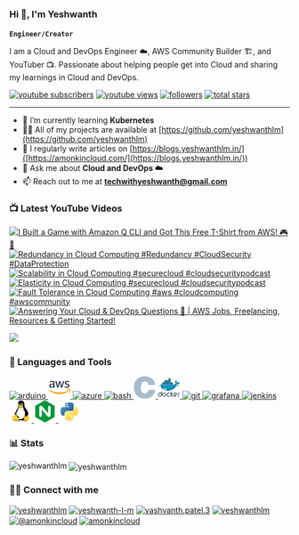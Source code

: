 ### Hi 👋, I'm Yeshwanth

**`Engineer/Creator`**

I am a Cloud and DevOps Engineer ☁️, AWS Community Builder 🏗️, and YouTuber 📺. Passionate about helping people get into Cloud and sharing my learnings in Cloud and DevOps.

   <p align="left">
      <a href="https://www.youtube.com/c/TechWithYeshwanth?sub_confirmation=1">
         <img alt="youtube subscribers" title="Subscribe to my YouTube channel" src="https://custom-icon-badges.demolab.com/youtube/channel/subscribers/UCwhERUcuzUCwr8x8mQ8zrcw?color=%23E05D44&label=SUBSCRIBE&logo=video&logoColor=white&style=for-the-badge&labelColor=CE4630"/></a> 
      <a href="https://www.youtube.com/c/TechWithYeshwanth">
         <img alt="youtube views" title="YouTube views" src="https://custom-icon-badges.demolab.com/youtube/channel/views/UCwhERUcuzUCwr8x8mQ8zrcw?color=%23E1AD0E&logo=eye&logoColor=white&style=for-the-badge&labelColor=C79600"/></a> 
      <a href="https://github.com/yeshwanthlm?tab=followers">
         <img alt="followers" title="Follow me on Github" src="https://custom-icon-badges.demolab.com/github/followers/yeshwanthlm?color=236ad3&labelColor=1155ba&style=for-the-badge&logo=person-add&label=Follow&logoColor=white"/></a>
      <a href="https://github.com/yeshwanthlm?tab=repositories&sort=stargazers">
         <img alt="total stars" title="Total stars on GitHub" src="https://custom-icon-badges.demolab.com/github/stars/yeshwanthlm?color=55960c&style=for-the-badge&labelColor=488207&logo=star"/></a>
   </p>

---

- 🌱 I’m currently learning **Kubernetes**
- 👨‍💻 All of my projects are available at [https://github.com/yeshwanthlm](https://github.com/yeshwanthlm)
- 📝 I regularly write articles on [https://blogs.yeshwanthlm.in/]([https://amonkincloud.com/](https://blogs.yeshwanthlm.in/))
- 💬 Ask me about **Cloud and DevOps ☁️**
- 📫 Reach out to me at **techwithyeshwanth@gmail.com**


### 📺 Latest YouTube Videos

<!-- BEGIN YOUTUBE-CARDS -->
[![I Built a Game with Amazon Q CLI and Got This Free T-Shirt from AWS! 🎮👕](https://ytcards.demolab.com/?id=aaUErAN2IVM&title=I+Built+a+Game+with+Amazon+Q+CLI+and+Got+This+Free+T-Shirt+from+AWS%21+%F0%9F%8E%AE%F0%9F%91%95&lang=en&timestamp=1750595402&background_color=%230d1117&title_color=%23ffffff&stats_color=%23dedede&max_title_lines=1&width=250&border_radius=5 "I Built a Game with Amazon Q CLI and Got This Free T-Shirt from AWS! 🎮👕")](https://www.youtube.com/shorts/aaUErAN2IVM)
[![Redundancy in Cloud Computing #Redundancy #CloudSecurity #DataProtection](https://ytcards.demolab.com/?id=8SbYVwOHIjo&title=Redundancy+in+Cloud+Computing+%23Redundancy+%23CloudSecurity+%23DataProtection&lang=en&timestamp=1750509016&background_color=%230d1117&title_color=%23ffffff&stats_color=%23dedede&max_title_lines=1&width=250&border_radius=5 "Redundancy in Cloud Computing #Redundancy #CloudSecurity #DataProtection")](https://www.youtube.com/shorts/8SbYVwOHIjo)
[![Scalability in Cloud Computing  #securecloud #cloudsecuritypodcast](https://ytcards.demolab.com/?id=Ndt6gkcS6Ms&title=Scalability+in+Cloud+Computing++%23securecloud+%23cloudsecuritypodcast&lang=en&timestamp=1750422628&background_color=%230d1117&title_color=%23ffffff&stats_color=%23dedede&max_title_lines=1&width=250&border_radius=5 "Scalability in Cloud Computing  #securecloud #cloudsecuritypodcast")](https://www.youtube.com/shorts/Ndt6gkcS6Ms)
[![Elasticity in Cloud Computing  #securecloud #cloudsecuritypodcast](https://ytcards.demolab.com/?id=3oFaWoFOeJg&title=Elasticity+in+Cloud+Computing++%23securecloud+%23cloudsecuritypodcast&lang=en&timestamp=1750336211&background_color=%230d1117&title_color=%23ffffff&stats_color=%23dedede&max_title_lines=1&width=250&border_radius=5 "Elasticity in Cloud Computing  #securecloud #cloudsecuritypodcast")](https://www.youtube.com/shorts/3oFaWoFOeJg)
[![Fault Tolerance in Cloud Computing #aws #cloudcomputing #awscommunity](https://ytcards.demolab.com/?id=MfRVlJ7QrlU&title=Fault+Tolerance+in+Cloud+Computing+%23aws+%23cloudcomputing+%23awscommunity&lang=en&timestamp=1750249823&background_color=%230d1117&title_color=%23ffffff&stats_color=%23dedede&max_title_lines=1&width=250&border_radius=5 "Fault Tolerance in Cloud Computing #aws #cloudcomputing #awscommunity")](https://www.youtube.com/shorts/MfRVlJ7QrlU)
[![Answering Your Cloud & DevOps Questions 💬 | AWS Jobs, Freelancing, Resources & Getting Started!](https://ytcards.demolab.com/?id=L8bt_50XZMo&title=Answering+Your+Cloud+%26+DevOps+Questions+%F0%9F%92%AC+%7C+AWS+Jobs%2C+Freelancing%2C+Resources+%26+Getting+Started%21&lang=en&timestamp=1750163421&background_color=%230d1117&title_color=%23ffffff&stats_color=%23dedede&max_title_lines=1&width=250&border_radius=5 "Answering Your Cloud & DevOps Questions 💬 | AWS Jobs, Freelancing, Resources & Getting Started!")](https://www.youtube.com/watch?v=L8bt_50XZMo)
<!-- END YOUTUBE-CARDS -->

[<img src="https://custom-icon-badges.demolab.com/badge/-Subscribe%20For%20More-red?style=for-the-badge&logo=video&logoColor=white"/>](https://www.youtube.com/c/amonkincloud?sub_confirmation=1)

### 🧰 Languages and Tools

<p align="left"> <a href="https://www.arduino.cc/" target="_blank" rel="noreferrer"> <img src="https://cdn.worldvectorlogo.com/logos/arduino-1.svg" alt="arduino" width="40" height="40"/> </a> <a href="https://aws.amazon.com" target="_blank" rel="noreferrer"> <img src="https://raw.githubusercontent.com/devicons/devicon/master/icons/amazonwebservices/amazonwebservices-original-wordmark.svg" alt="aws" width="40" height="40"/> </a> <a href="https://azure.microsoft.com/en-in/" target="_blank" rel="noreferrer"> <img src="https://www.vectorlogo.zone/logos/microsoft_azure/microsoft_azure-icon.svg" alt="azure" width="40" height="40"/> </a> <a href="https://www.gnu.org/software/bash/" target="_blank" rel="noreferrer"> <img src="https://www.vectorlogo.zone/logos/gnu_bash/gnu_bash-icon.svg" alt="bash" width="40" height="40"/> </a> <a href="https://www.cprogramming.com/" target="_blank" rel="noreferrer"> <img src="https://raw.githubusercontent.com/devicons/devicon/master/icons/c/c-original.svg" alt="c" width="40" height="40"/> </a> <a href="https://www.docker.com/" target="_blank" rel="noreferrer"> <img src="https://raw.githubusercontent.com/devicons/devicon/master/icons/docker/docker-original-wordmark.svg" alt="docker" width="40" height="40"/> </a> <a href="https://git-scm.com/" target="_blank" rel="noreferrer"> <img src="https://www.vectorlogo.zone/logos/git-scm/git-scm-icon.svg" alt="git" width="40" height="40"/> </a> <a href="https://grafana.com" target="_blank" rel="noreferrer"> <img src="https://www.vectorlogo.zone/logos/grafana/grafana-icon.svg" alt="grafana" width="40" height="40"/> </a> <a href="https://www.jenkins.io" target="_blank" rel="noreferrer"> <img src="https://www.vectorlogo.zone/logos/jenkins/jenkins-icon.svg" alt="jenkins" width="40" height="40"/> </a> <a href="https://www.linux.org/" target="_blank" rel="noreferrer"> <img src="https://raw.githubusercontent.com/devicons/devicon/master/icons/linux/linux-original.svg" alt="linux" width="40" height="40"/> </a> <a href="https://www.nginx.com" target="_blank" rel="noreferrer"> <img src="https://raw.githubusercontent.com/devicons/devicon/master/icons/nginx/nginx-original.svg" alt="nginx" width="40" height="40"/> </a> <a href="https://www.python.org" target="_blank" rel="noreferrer"> <img src="https://raw.githubusercontent.com/devicons/devicon/master/icons/python/python-original.svg" alt="python" width="40" height="40"/> </a> </p>

### 📊 Stats
<p><img align="left" src="https://github-readme-stats.vercel.app/api/top-langs?username=yeshwanthlm&show_icons=true&locale=en&layout=compact" alt="yeshwanthlm" /></p>

<p>&nbsp;<img align="center" src="https://github-readme-stats.vercel.app/api?username=yeshwanthlm&show_icons=true&locale=en" alt="yeshwanthlm" /></p>

### 🏄‍♂️ Connect with me
   <p align="left">
   <a href="https://dev.to/yeshwanthlm" target="blank"><img align="center" src="https://raw.githubusercontent.com/rahuldkjain/github-profile-readme-generator/master/src/images/icons/Social/devto.svg" alt="yeshwanthlm" height="30" width="40" /></a>
   <a href="https://linkedin.com/in/yeshwanth-l-m" target="blank"><img align="center" src="https://raw.githubusercontent.com/rahuldkjain/github-profile-readme-generator/master/src/images/icons/Social/linked-in-alt.svg" alt="yeshwanth-l-m" height="30" width="40" /></a>
   <a href="https://fb.com/yashvanth.patel.3" target="blank"><img align="center" src="https://raw.githubusercontent.com/rahuldkjain/github-profile-readme-generator/master/src/images/icons/Social/facebook.svg" alt="yashvanth.patel.3" height="30" width="40" /></a>
   <a href="https://instagram.com/yeshwanthlm" target="blank"><img align="center" src="https://raw.githubusercontent.com/rahuldkjain/github-profile-readme-generator/master/src/images/icons/Social/instagram.svg" alt="yeshwanthlm" height="30" width="40" /></a>
   <a href="https://hashnode.com/@amonkincloud" target="blank"><img align="center" src="https://raw.githubusercontent.com/rahuldkjain/github-profile-readme-generator/master/src/images/icons/Social/hashnode.svg" alt="@amonkincloud" height="30" width="40" /></a>
   <a href="https://www.youtube.com/c/amonkincloud" target="blank"><img align="center" src="https://raw.githubusercontent.com/rahuldkjain/github-profile-readme-generator/master/src/images/icons/Social/youtube.svg" alt="amonkincloud" height="30" width="40" /></a>
   </p>
